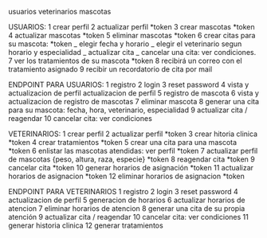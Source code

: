 usuarios
veterinarios
mascotas

USUARIOS:
1 crear perfil
2 actualizar perfil *token
3 crear mascotas *token
4 actualizar mascotas *token
5 eliminar mascotas *token
6 crear citas para su mascota: *token
_ elegir fecha y horario
_ elegir el veterinario segun horario y especialidad
_ actualizar cita
_ cancelar una cita: ver condiciones.
7 ver los tratamientos de su mascota *token
8 recibirá un correo con el tratamiento asignado
9 recibir un recordatorio de cita por mail

ENDPOINT PARA USUARIOS:
1 registro
2 login
3 reset password
4 vista y actualizacion de perfil actualizacion de perfil
5 registro de mascota
6 vista y actualizacion de registro de mascotas
7 eliminar mascota
8 generar una cita para su mascota: fecha, hora, veterinario, especialidad
9 actualizar cita / reagendar
10 cancelar cita: ver condiciones


VETERINARIOS:
1 crear perfil 
2 actualizar perfil *token
3 crear hitoria clinica *token
4 crear tratamientos *token
5 crear una cita para una mascota *token
6 enlistar las mascotas atendidas: ver perfil *token
7 actualizar perfil de mascotas {peso, altura, raza, especie} *token
8 reagendar cita *token
9 cancelar cita *token
10 generar horarios de asignación *token
11 actualizar horarios de asignacion *token
12 eliminar horarios de asignacion *token

ENDPOINT PARA VETERINARIOS
1 registro
2 login
3 reset password
4 actualizacion de perfil
5 generacion de horarios
6 actualizar horarios de atencion
7 eliminar horarios de atencion
8 generar una cita de su propia atención
9 actualizar cita / reagendar
10 cancelar cita: ver condiciones
11 generar historia clinica
12 generar tratamientos
